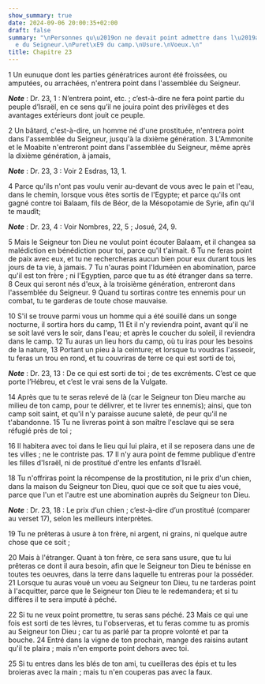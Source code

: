 ```yaml
---
show_summary: true
date: 2024-09-06 20:00:35+02:00
draft: false
summary: "\nPersonnes qu\u2019on ne devait point admettre dans l\u2019assembl\xE9\
  e du Seigneur.\nPuret\xE9 du camp.\nUsure.\nVoeux.\n"
title: Chapitre 23
---
```





1 Un eunuque dont les parties génératrices auront été froissées, ou amputées, ou arrachées, n'entrera point dans l'assemblée du Seigneur.

***Note*** :  Dr. 23, 1 : N’entrera point, etc. ; c’est-à-dire ne fera point partie du peuple d’Israël, en ce sens qu’il ne jouira point des privilèges et des avantages extérieurs dont jouit ce peuple.


2 Un bâtard, c'est-à-dire, un homme né d'une prostituée, n'entrera point dans l'assemblée du Seigneur, jusqu'à la dixième génération. 3 L'Ammonite et le Moabite n'entreront point dans l'assemblée du Seigneur, même après la dixième génération, à jamais,

***Note*** :  Dr. 23, 3 : Voir 2 Esdras, 13, 1.

4 Parce qu'ils n'ont pas voulu venir au-devant de vous avec le pain et l'eau, dans le chemin, lorsque vous êtes sortis de l'Egypte; et parce qu'ils ont gagné contre toi Balaam, fils de Béor, de la Mésopotamie de Syrie, afin qu'il te maudît;

***Note*** :  Dr. 23, 4 : Voir Nombres, 22, 5 ; Josué, 24, 9.

5 Mais le Seigneur ton Dieu ne voulut point écouter Balaam, et il changea sa malédiction en bénédiction pour toi, parce qu'il t'aimait. 6 Tu ne feras point de paix avec eux, et tu ne rechercheras aucun bien pour eux durant tous les jours de ta vie, à jamais. 7 Tu n'auras point l'Iduméen en abomination, parce qu'il est ton frère ; ni l'Egyptien, parce que tu as été étranger dans sa terre. 8 Ceux qui seront nés d'eux, à la troisième génération, entreront dans l'assemblée du Seigneur. 9 Quand tu sortiras contre tes ennemis pour un combat, tu te garderas de toute chose mauvaise.


10 S'il se trouve parmi vous un homme qui a été souillé dans un songe nocturne, il sortira hors du camp, 11 Et il n'y reviendra point, avant qu'il ne se soit lavé vers le soir, dans l'eau; et après le coucher du soleil, il reviendra dans le camp. 12 Tu auras un lieu hors du camp, où tu iras pour les besoins de la nature, 13 Portant un pieu à la ceinture; et lorsque tu voudras l'asseoir, tu feras un trou en rond, et tu couvriras de terre ce qui est sorti de toi,

***Note*** :  Dr. 23, 13 : De ce qui est sorti de toi ; de tes excréments. C’est ce que porte l’Hébreu, et c’est le vrai sens de la Vulgate.

14 Après que tu te seras relevé de là (car le Seigneur ton Dieu marche au milieu de ton camp, pour te délivrer, et te livrer tes ennemis); ainsi, que ton camp soit saint, et qu'il n'y paraisse aucune saleté, de peur qu'il ne t'abandonne. 15 Tu ne livreras point à son maître l'esclave qui se sera réfugié près de toi ;


16 Il habitera avec toi dans le lieu qui lui plaira, et il se reposera dans une de tes villes ; ne le contriste pas. 17 Il n'y aura point de femme publique d'entre les filles d'Israël, ni de prostitué d'entre les enfants d'Israël.


18 Tu n'offriras point la récompense de la prostitution, ni le prix d'un chien, dans la maison du Seigneur ton Dieu, quoi que ce soit que tu aies voué, parce que l'un et l'autre est une abomination auprès du Seigneur ton Dieu.

***Note*** :  Dr. 23, 18 : Le prix d’un chien ; c’est-à-dire d’un prostitué (comparer au verset 17), selon les meilleurs interprètes.

19 Tu ne prêteras à usure à ton frère, ni argent, ni grains, ni quelque autre chose que ce soit ;


20 Mais à l'étranger. Quant à ton frère, ce sera sans usure, que tu lui prêteras ce dont il aura besoin, afin que le Seigneur ton Dieu te bénisse en toutes tes oeuvres, dans la terre dans laquelle tu entreras pour la posséder. 21 Lorsque tu auras voué un voeu au Seigneur ton Dieu, tu ne tarderas point à l'acquitter, parce que le Seigneur ton Dieu te le redemandera; et si tu diffères il te sera imputé à péché.


22 Si tu ne veux point promettre, tu seras sans péché. 23 Mais ce qui une fois est sorti de tes lèvres, tu l'observeras, et tu feras comme tu as promis au Seigneur ton Dieu ; car tu as parlé par ta propre volonté et par ta bouche. 24 Entré dans la vigne de ton prochain, mange des raisins autant qu'il te plaira ; mais n'en emporte point dehors avec toi.


25 Si tu entres dans les blés de ton ami, tu cueilleras des épis et tu les broieras avec la main ; mais tu n'en couperas pas avec la faux.

